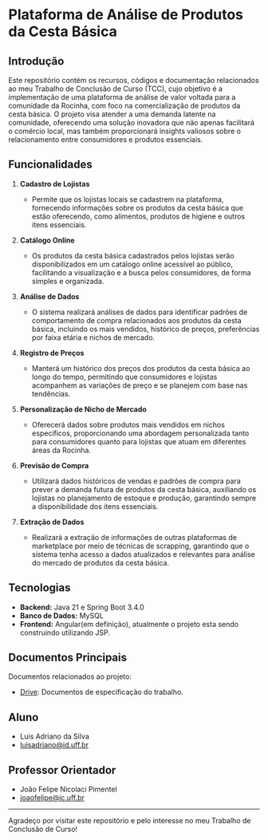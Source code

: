 # Plataforma de Análise de Produtos da Cesta Básica

## Introdução

Este repositório contém os recursos, códigos e documentação relacionados ao meu Trabalho de Conclusão de Curso (TCC), cujo objetivo é a implementação de uma plataforma de análise de valor voltada para a comunidade da Rocinha, com foco na comercialização de produtos da cesta básica. O projeto visa atender a uma demanda latente na comunidade, oferecendo uma solução inovadora que não apenas facilitará o comércio local, mas também proporcionará insights valiosos sobre o relacionamento entre consumidores e produtos essenciais.

## Funcionalidades

1. **Cadastro de Lojistas**
   - Permite que os lojistas locais se cadastrem na plataforma, fornecendo informações sobre os produtos da cesta básica que estão oferecendo, como alimentos, produtos de higiene e outros itens essenciais.

2. **Catálogo Online**
   - Os produtos da cesta básica cadastrados pelos lojistas serão disponibilizados em um catálogo online acessível ao público, facilitando a visualização e a busca pelos consumidores, de forma simples e organizada.

3. **Análise de Dados**
   - O sistema realizará análises de dados para identificar padrões de comportamento de compra relacionados aos produtos da cesta básica, incluindo os mais vendidos, histórico de preços, preferências por faixa etária e nichos de mercado.

4. **Registro de Preços**
   - Manterá um histórico dos preços dos produtos da cesta básica ao longo do tempo, permitindo que consumidores e lojistas acompanhem as variações de preço e se planejem com base nas tendências.

5. **Personalização de Nicho de Mercado**
   - Oferecerá dados sobre produtos mais vendidos em nichos específicos, proporcionando uma abordagem personalizada tanto para consumidores quanto para lojistas que atuam em diferentes áreas da Rocinha.

6. **Previsão de Compra**
   - Utilizará dados históricos de vendas e padrões de compra para prever a demanda futura de produtos da cesta básica, auxiliando os lojistas no planejamento de estoque e produção, garantindo sempre a disponibilidade dos itens essenciais.

7. **Extração de Dados**
   - Realizará a extração de informações de outras plataformas de marketplace por meio de técnicas de scrapping, garantindo que o sistema tenha acesso a dados atualizados e relevantes para análise do mercado de produtos da cesta básica.

## Tecnologias 

- **Backend:** Java 21 e Spring Boot 3.4.0
- **Banco de Dados:** MySQL
- **Frontend:** Angular(em definição), atualmente o projeto esta sendo construindo utilizando JSP. 

## Documentos Principais

Documentos relacionados ao projeto:

- [Drive](https://drive.google.com/drive/folders/1DICSK_Ta6ba7ZtMXIoGdz8n8p9WHR7Eb?usp=sharing): Documentos de especificação do trabalho.

## Aluno 

- Luis Adriano da Silva
- luisadriano@id.uff.br

## Professor Orientador

- João Felipe Nicolaci Pimentel
- joaofelipe@ic.uff.br

---

Agradeço por visitar este repositório e pelo interesse no meu Trabalho de Conclusão de Curso!

